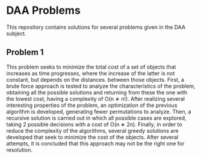 # DAA Problems
This repository contains solutions for several problems given in the DAA subject.

## Problem 1

This problem seeks to minimize the total cost of a set of objects that increases as time progresses, where the increase of the latter is not constant, but depends on the distances. between those objects. First, a brute force approach is tested to analyze the characteristics of the problem, obtaining all the possible solutions and returning from these the one with the lowest cost, having a complexity of O(n ∗ n!). After realizing several interesting properties of the problem, an optimization of the previous algorithm is developed, generating fewer permutations to analyze. Then, a recursive solution is carried out in which all possible cases are explored, taking 2 possible decisions with a cost of O(n ∗ 2n). Finally, in order to reduce the complexity of the algorithms, several greedy solutions are developed that seek to minimize the cost of the objects. After several attempts, it is concluded that this approach may not be the right one for resolution.